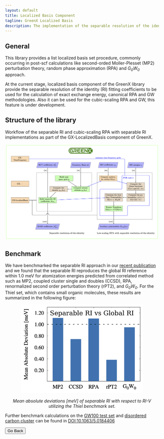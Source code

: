 ```yaml
---
layout: default
title: Localized Basis Component
tagline: GreenX Localized Basis
description: The implementation of the separable resolution of the identity
---
```


## General
This library provides a list localized basis set procedure, commonly occurring in post-scf calculations like second-orded Moller-Plesset (MP2) perturbation theory, random phase approximation (RPA) and <em>G<sub>0</sub>W<sub>0</sub></em> approach.

At the current stage, localized basis component of the GreenX library provide the separable resolution of the identity (RI) fitting coefficients to be used for the calculation of exact exchange energy, canonical RPA and GW methodologies. Also it can be used for the cubic-scaling RPA and GW, this feature is under development.

## Structure of the library
Workflow of the separable RI and cubic-scaling RPA with separable RI implementations as part of the GX-LocalizedBasis component of GreenX.

<p align="center">
  <img src="./img/Localizedbasis_structure.png" alt="Localizedbasis_structure" width="700">
</p>

## Benchmark

We have benchmarked the separable RI approach in our [recent publication](https://doi.org/10.1063/5.0184406) and we found that the separable RI reproduces the global RI reference within 1.0 meV for atomization energies predicted from correlated method such as MP2, coupled cluster single and doubles (CCSD), RPA, renormalized second order perturbation theory (rPT2), and <em>G<sub>0</sub>W<sub>0</sub></em>. For the Thiel set, which contains small organic molecules, these results are summarized in the following figure:

<p align="center">
  <img src="./img/Localizedbasis_validation.png" alt="Localizedbasis_validation" width="400">
<p>
<p align="center">
<em> Mean absolute deviations [meV] of separable RI with respect to RI-V utilizing the Thiel benchmark set.
</em></p>

Further benchmark calculations on the [GW100 test set](https://pubs.acs.org/doi/10.1021/acs.jctc.5b00453) and [disordered carbon cluster](https://doi.org/10.1021/acs.chemmater.1c04279) can be found in [DOI:10.1063/5.0184406](https://doi.org/10.1063/5.0184406)


<button onclick="goBack()">Go Back</button>

<script>
function goBack() {
  window.history.back();
}
</script>
